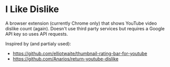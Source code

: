 # I Like Dislike
A browser extension (currently Chrome only) that shows YouTube video dislike count (again).
Doesn't use third party services but requires a Google API key so uses API requests.

Inspired by (and partialy used):
- https://github.com/elliotwaite/thumbnail-rating-bar-for-youtube
- https://github.com/Anarios/return-youtube-dislike

